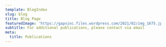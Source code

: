 ```yaml
---
template: BlogIndex
slug: blog
title: Blog Page
featuredImage: 'https://gapvinc.files.wordpress.com/2021/02/img_1675.jpg'
subtitle: For additional publications, please contact via email
meta:
  title: Publications
---
```

